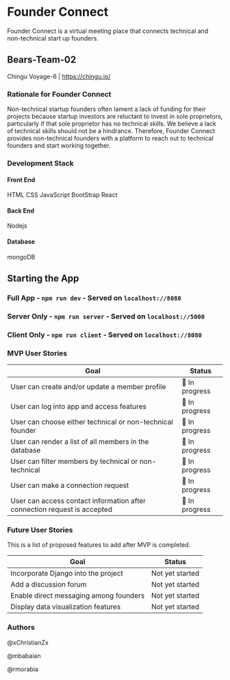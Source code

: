 # Founder Connect
Founder Connect is a virtual meeting place that connects technical and non-technical start up founders. 

## Bears-Team-02
Chingu Voyage-6 | https://chingu.io/

### Rationale for Founder Connect
Non-technical startup founders often lament a lack of funding for their projects because startup investors are reluctant to invest in sole proprietors, particularly if that sole proprietor has no technical skills. We believe a lack of technical skills should not be a hindrance. Therefore, Founder Connect provides non-technical founders with a platform to reach out to technical founders and start working together. 

### Development Stack
#### Front End
HTML
CSS
JavaScript
BootStrap
React

#### Back End
Nodejs

#### Database
mongoDB

## Starting the App
### Full App - `npm run dev` - Served on `localhost://8080`

### Server Only - `npm run server` - Served on `localhost://5000`

### Client Only - `npm run client` - Served on `localhost://8080`


### MVP User Stories
| Goal | Status |
| -----| ------ |
| User can create and/or update a member profile | 🚧 In progress |
| User can log into app and access features | 🚧 In progress |
| User can choose either technical or non-technical founder | 🚧 In progress |
| User can render a list of all members in the database | 🚧 In progress |
| User can filter members by technical or non-technical | 🚧 In progress |
| User can make a connection request | 🚧 In progress |
| User can access contact information after connection request is accepted | 🚧 In progress |

### Future User Stories
This is a list of proposed features to add after MVP is completed.

| Goal | Status |
| ----- | ------ |
| Incorporate Django into the project | Not yet started |
| Add a discussion forum | Not yet started |
| Enable direct messaging among founders | Not yet started |
| Display data visualization features | Not yet started |

### Authors
@xChristianZx

@mbabaian

@rmorabia

